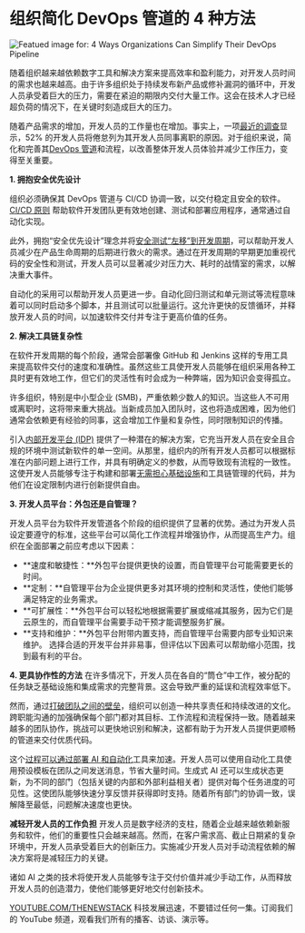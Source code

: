 # 组织简化 DevOps 管道的 4 种方法

![Featued image for: 4 Ways Organizations Can Simplify Their DevOps Pipeline](https://cdn.thenewstack.io/media/2024/10/7d14fe53-pipeline-1024x576.jpg)

随着组织越来越依赖数字工具和解决方案来提高效率和盈利能力，对开发人员时间的需求也越来越高。由于许多组织处于持续发布新产品或修补漏洞的循环中，开发人员承受着巨大的压力，需要在紧迫的期限内交付大量工作。这会在技术人才已经超负荷的情况下，在关键时刻造成巨大的压力。

随着产品需求的增加，开发人员的工作量也在增加。事实上，一项[最近的调查](https://www.harness.io/state-of-developer-experience)显示，52% 的开发人员将倦怠列为其开发人员同事离职的原因。对于组织来说，简化和完善其[DevOps 管道](https://thenewstack.io/devops/)和流程，以改善整体开发人员体验并减少工作压力，变得至关重要。

**1. 拥抱安全优先设计**

组织必须确保其 DevOps 管道与 CI/CD 协调一致，以交付稳定且安全的软件。[CI/CD 原则](https://thenewstack.io/ci-cd/) 帮助软件开发团队更有效地创建、测试和部署应用程序，通常通过自动化实现。

此外，拥抱“安全优先设计”理念并将[安全测试“左移”到开发周期](https://thenewstack.io/security-testing-must-be-part-of-software-development-life-cycle/)，可以帮助开发人员减少在产品生命周期的后期进行救火的需求。通过在开发周期的早期更加重视代码的安全性和测试，开发人员可以显著减少对压力大、耗时的战情室的需求，以解决重大事件。

自动化的采用可以帮助开发人员更进一步。自动化回归测试和单元测试等流程意味着可以同时启动多个脚本，并且测试可以批量运行。这允许更快的反馈循环，并释放开发人员的时间，以加速软件交付并专注于更高价值的任务。

**2. 解决工具链复杂性**

在软件开发周期的每个阶段，通常会部署像 GitHub 和 Jenkins 这样的专用工具来提高软件交付的速度和准确性。虽然这些工具使开发人员能够在组织采用各种工具时更有效地工作，但它们的灵活性有时会成为一种弊端，因为知识会变得孤立。

许多组织，特别是中小型企业 (SMB)，严重依赖少数人的知识。当这些人不可用或离职时，这将带来重大挑战。当新成员加入团队时，这也将造成困难，因为他们通常会依赖更有经验的同事，这会增加工作量和复杂性，同时限制知识的传播。

引入[内部开发平台 (IDP)](https://thenewstack.io/the-hidden-benefits-of-internal-developer-platforms/) 提供了一种潜在的解决方案，它充当开发人员在安全且合规的环境中测试新软件的单一空间。从那里，组织内的所有开发人员都可以根据标准在内部问题上进行工作，并具有明确定义的参数，从而导致现有流程的一致性。这使开发人员能够专注于构建和部署[无需担心基础设施](https://thenewstack.io/why-infrastructure-as-code-is-vital-for-modern-devops/)和工具链管理的代码，并为他们在设定限制内进行创新提供自由。

**3. 开发人员平台：外包还是自管理？**

开发人员平台为软件开发管道各个阶段的组织提供了显著的优势。通过为开发人员设定要遵守的标准，这些平台可以简化工作流程并增强协作，从而提高生产力。组织在全面部署之前应考虑以下因素：

* **速度和敏捷性：**外包平台提供更快的设置，而自管理平台可能需要更长的时间。
* **定制：**自管理平台为企业提供更多对其环境的控制和灵活性，使他们能够满足特定的业务需求。
* **可扩展性：**外包平台可以轻松地根据需要扩展或缩减其服务，因为它们是云原生的，而自管理平台需要手动干预才能调整服务扩展。
* **支持和维护：**外包平台附带内置支持，而自管理平台需要内部专业知识来维护。
选择合适的开发平台并非易事，但评估以下因素可以帮助缩小范围，找到最有利的平台。

**4. 更具协作性的方法**
在许多情况下，开发人员在各自的“筒仓”中工作，被分配的任务缺乏基础设施和集成需求的完整背景。这会导致严重的延误和流程效率低下。

然而，通过[打破团队之间的壁垒](https://thenewstack.io/breaking-down-the-barriers-to-operational-innovation/)，组织可以创造一种共享责任和持续改进的文化。跨职能沟通的加强确保每个部门都对其目标、工作流程和流程保持一致。随着越来越多的团队协作，挑战可以更快地识别和解决，这都有助于为开发人员提供更顺畅的管道来交付优质代码。

这个[过程可以通过部署 AI 和自动化](https://thenewstack.io/five-ways-process-automation-can-streamline-itops/)工具来加速。开发人员可以使用自动化工具使用预设模板在团队之间发送消息，节省大量时间。生成式 AI 还可以生成状态更新，为不同的部门（包括关键的内部和外部利益相关者）提供对每个任务进度的可见性。这使团队能够快速分享反馈并获得即时支持。随着所有部门的协调一致，误解降至最低，问题解决速度也更快。

**减轻开发人员的工作负担**
开发人员是数字经济的支柱，随着企业越来越依赖新服务和软件，他们的重要性只会越来越高。然而，在客户需求高、截止日期紧的复杂环境中，开发人员承受着巨大的创新压力。实施减少开发人员对手动流程依赖的解决方案将是减轻压力的关键。

诸如 AI 之类的技术将使开发人员能够专注于交付价值并减少手动工作，从而释放开发人员的创造潜力，使他们能够更好地交付创新技术。

[YOUTUBE.COM/THENEWSTACK](https://youtube.com/thenewstack?sub_confirmation=1)
科技发展迅速，不要错过任何一集。订阅我们的 YouTube 频道，观看我们所有的播客、访谈、演示等。